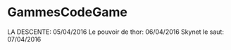 # GammesCodeGame

LA DESCENTE: 05/04/2016
Le pouvoir de thor: 06/04/2016
Skynet le saut: 07/04/2016 
